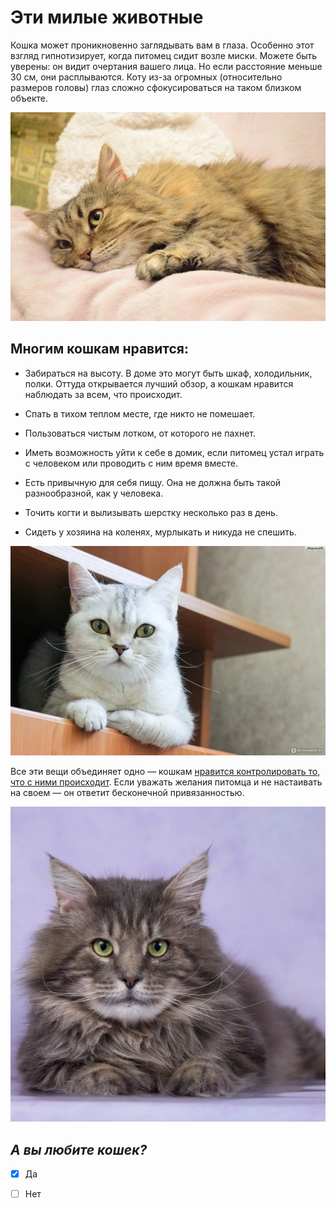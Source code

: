 # Эти милые животные
Кошка может проникновенно заглядывать вам в глаза. Особенно этот взгляд гипнотизирует, когда питомец сидит возле миски. Можете быть уверены: он видит очертания вашего лица. Но если расстояние меньше 30 см, они расплываются. Коту из-за огромных (относительно размеров головы) глаз сложно сфокусироваться на таком близком объекте.

![](/image/48.jpg)

## Многим кошкам нравится:

- Забираться на высоту. В доме это могут быть шкаф, холодильник, полки. Оттуда открывается лучший обзор, а кошкам нравится наблюдать за всем, что происходит. 

- Спать в тихом теплом месте, где никто не помешает.
 
- Пользоваться чистым лотком, от которого не пахнет. 

- Иметь возможность уйти к себе в домик, если питомец устал играть с человеком или проводить с ним время вместе. 

- Есть привычную для себя пищу. Она не должна быть такой разнообразной, как у человека. 

- Точить когти и вылизывать шерстку несколько раз в день.

- Сидеть у хозяина на коленях, мурлыкать и никуда не спешить. 

![Изображение](/image/i.webp)

Все эти вещи объединяет одно — кошкам <u>нравится контролировать то, что с ними происходит</u>. Если уважать желания питомца и не настаивать на своем — он ответит бесконечной привязанностью. 

![Изображение](/image/11.webp)

## ***А вы любите кошек?***

- [x] Да
- [ ] Нет
  
